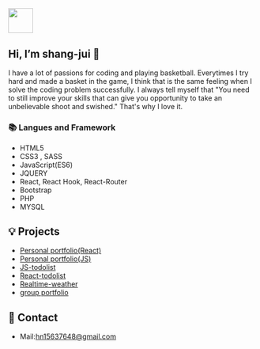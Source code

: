  ## <img width="50px" src="https://raw.githubusercontent.com/ms314006/ms314006/basic/resource/gqsm.png" />
  ## Hi, I’m shang-jui 👋
 I have a lot of passions for coding and playing basketball.
 Everytimes I try hard and made a basket in the game, I think that is the same feeling when I solve the coding problem successfully.
 I always tell myself that "You need to still improve your skills that can give you opportunity to take an unbelievable shoot and swished."
 That's why I love it.
### 📚 Langues and Framework
- HTML5
- CSS3 , SASS
- JavaScript(ES6)
- JQUERY
- React, React Hook, React-Router
- Bootstrap
- PHP
- MYSQL

## 💡 Projects
- [Personal portfolio(React)](https://shang-jui.github.io/react-personalworks/)
- [Personal portfolio(JS)](https://shang-jui.github.io/personalproject/)
- [JS-todolist](https://shang-jui.github.io/JS-todolist/)
- [React-todolist](https://shang-jui.github.io/react-todolist/)
- [Realtime-weather](https://shang-jui.github.io/realtime-weather/)
- [group portfolio ](https://www.hui779.com/group3/)

## 🔗 Contact
- Mail:hn15637648@gmail.com
<!---
shang-jui/shang-jui is a ✨ special ✨ repository because its `README.md` (this file) appears on your GitHub profile.
You can click the Preview link to take a look at your changes.
--->
